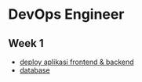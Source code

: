 # DevOps Engineer
## Week 1
- [deploy aplikasi frontend & backend](frontend-backend.md)
- [database](database.md)

